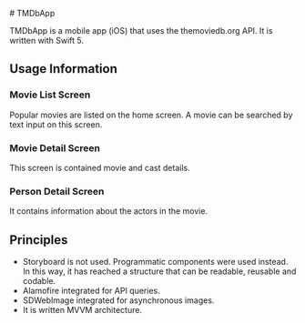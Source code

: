# TMDbApp

TMDbApp is a mobile app (iOS) that uses the themoviedb.org API. It is written with Swift 5.

## Usage Information

### Movie List Screen
Popular movies are listed on the home screen. A movie can be searched by text input on this screen.
### Movie Detail Screen
This screen is contained movie and cast details.
### Person Detail Screen
It contains information about the actors in the movie.

## Principles

- Storyboard is not used. Programmatic components were used instead. In this way, it has reached a structure that can be readable, reusable and codable.
- Alamofire integrated for API queries.
- SDWebImage integrated for asynchronous images.
- It is written MVVM architecture.
